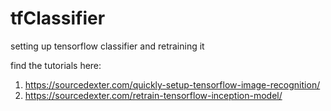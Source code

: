 # tfClassifier
setting up tensorflow classifier and retraining it 

find the tutorials here:
1) https://sourcedexter.com/quickly-setup-tensorflow-image-recognition/
2) https://sourcedexter.com/retrain-tensorflow-inception-model/
